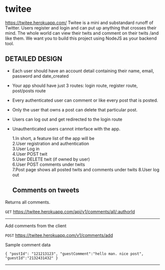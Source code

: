 # twitee
<https://twitee.herokuapp.com/>
Twitee is a mini and substandard runoff of Twitter. Users register and login and can put up anything that crosses their mind. The whole world can view their twits and comment on their twits /and like them. We want you to build this project using NodeJS as your backend tool.

## DETAILED DESIGN 
  

- Each user should have an account detail containing their name, email, password and date_created
- Your app should have just 3 routes: login route, register route, post/posts route
- Every authenticated user can comment or like every post that is posted.
- Only the user that owns a post can delete that particular post.
- Users can log out and get redirected to the login route
- Unauthenticated users cannot interface with the app.


  1.In short, a feature list of the app will be  
  2.User registration and authentication  
  3.User Log in  
  4.User POST twit  
  5.User DELETE twit (if owned by user)  
  6.User POST comments under twits  
  7.Post page shows all posted twits and comments under twits
  8.User log out  

  ## Comments on tweets

Returns all comments.

`GET`  <https://twitee.herokuapp.com/api/v1/comments/all/:authorId>
****
Add comments from the client

`POST`  <https://twitee.herokuapp.com/v1/comments/add>

  Sample comment data
  
`{
"postId": "121213123",
 "guestComment":"hello man. nice post",
 "guestId":"2132431432"
 }`
****
